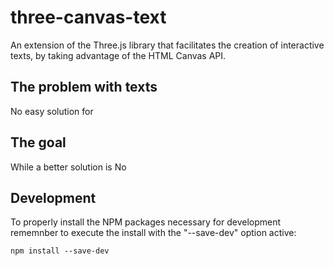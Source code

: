 # three-canvas-text
An extension of the Three.js library that facilitates the creation of interactive texts, by taking advantage of the HTML Canvas API.

## The problem with texts

No easy solution for

## The goal


While a better solution is
No 

## Development

To properly install the NPM packages necessary for development rememnber to 
execute the install with the "--save-dev" option active:

    npm install --save-dev